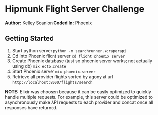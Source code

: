 # Hipmunk Flight Server Challenge
**Author:** Kelley Scanlon
**Coded In:** Phoenix

## Getting Started
1. Start python server `python -m searchrunner.scraperapi`
2. Cd into Phoenix flight server `cd flight_phoenix_server`
3. Create Phoenix database (just so phoenix server works; not actually using db) `mix ecto.create`
4. Start Phoenix server `mix phoenix.server`
5. Retrieve all provider flights sorted by agony at url `http://localhost:8000/flights/search`

**NOTE:** Elixir was choosen because it can be easily optimized to quickly handle multiple requests. For example, this server could be optimized to asynchronously make API requests to each provider and concat once all responses have returned.
